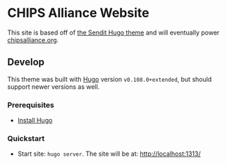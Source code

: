 # CHIPS Alliance Website

This site is based off of [the Sendit Hugo theme](https://github.com/CloudCannon/sendit-hugo-template) and will eventually power [chipsalliance.org](https://chipsalliance.org/).

## Develop

This theme was built with [Hugo](https://gohugo.io/) version `v0.108.0+extended`, but should support newer versions as well.

### Prerequisites
* [Install Hugo](https://gohugo.io/getting-started/installing/)

### Quickstart
* Start site: `hugo server`. The site will be at: [http://localhost:1313/](http://localhost:1313/)
